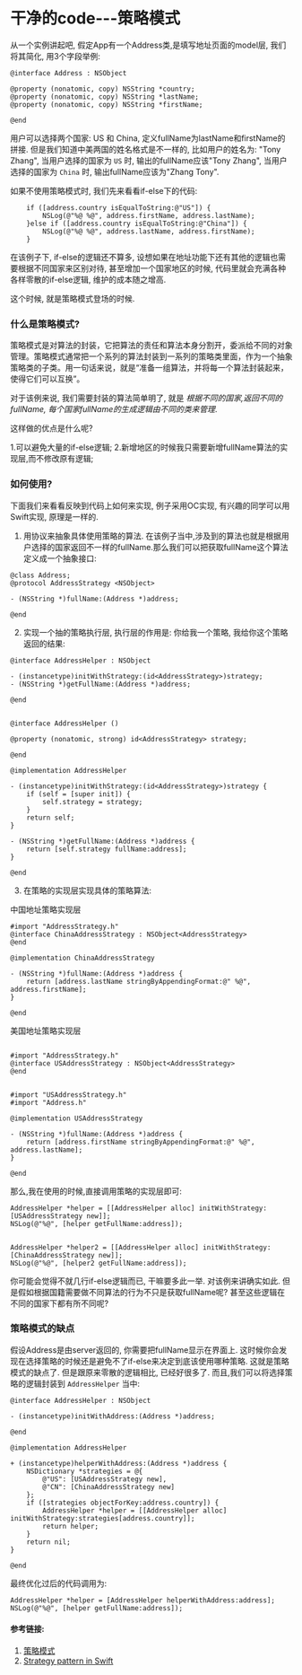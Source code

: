 # 干净的code---策略模式

从一个实例讲起吧, 假定App有一个Address类,是填写地址页面的model层, 我们将其简化, 用3个字段举例:

```
@interface Address : NSObject

@property (nonatomic, copy) NSString *country;
@property (nonatomic, copy) NSString *lastName;
@property (nonatomic, copy) NSString *firstName;

@end
```

用户可以选择两个国家: US 和 China, 定义fullName为lastName和firstName的拼接. 但是我们知道中美两国的姓名格式是不一样的, 比如用户的姓名为: "Tony Zhang", 
当用户选择的国家为 `US` 时, 输出的fullName应该"Tony Zhang",
当用户选择的国家为 `China` 时, 输出fullName应该为"Zhang Tony".

如果不使用策略模式时, 我们先来看看if-else下的代码:

```
    if ([address.country isEqualToString:@"US"]) {
        NSLog(@"%@ %@", address.firstName, address.lastName);
    }else if ([address.country isEqualToString:@"China"]) {
        NSLog(@"%@ %@", address.lastName, address.firstName);
    }
```

在该例子下, if-else的逻辑还不算多, 设想如果在地址功能下还有其他的逻辑也需要根据不同国家来区别对待, 甚至增加一个国家地区的时候, 代码里就会充满各种各样零散的if-else逻辑, 维护的成本随之增高.

这个时候, 就是策略模式登场的时候.

### 什么是策略模式?

策略模式是对算法的封装，它把算法的责任和算法本身分割开，委派给不同的对象管理。策略模式通常把一个系列的算法封装到一系列的策略类里面，作为一个抽象策略类的子类。用一句话来说，就是“准备一组算法，并将每一个算法封装起来，使得它们可以互换”。

对于该例来说, 我们需要封装的算法简单明了, 就是 *根据不同的国家,返回不同的fullName, 每个国家fullName的生成逻辑由不同的类来管理*.

这样做的优点是什么呢?

1.可以避免大量的if-else逻辑;
2.新增地区的时候我只需要新增fullName算法的实现层,而不修改原有逻辑;

### 如何使用?

下面我们来看看反映到代码上如何来实现, 例子采用OC实现, 有兴趣的同学可以用Swift实现, 原理是一样的.

1. 用协议来抽象具体使用策略的算法. 在该例子当中,涉及到的算法也就是根据用户选择的国家返回不一样的fullName.那么我们可以把获取fullName这个算法定义成一个抽象接口:

```
@class Address;
@protocol AddressStrategy <NSObject>

- (NSString *)fullName:(Address *)address;

@end
```

2. 实现一个抽的策略执行层, 执行层的作用是: 你给我一个策略, 我给你这个策略返回的结果:

```
@interface AddressHelper : NSObject

- (instancetype)initWithStrategy:(id<AddressStrategy>)strategy;
- (NSString *)getFullName:(Address *)address;

@end


@interface AddressHelper ()

@property (nonatomic, strong) id<AddressStrategy> strategy;

@end

@implementation AddressHelper

- (instancetype)initWithStrategy:(id<AddressStrategy>)strategy {
    if (self = [super init]) {
        self.strategy = strategy;
    }
    return self;
}

- (NSString *)getFullName:(Address *)address {
    return [self.strategy fullName:address];
}

@end
```

3. 在策略的实现层实现具体的策略算法:

中国地址策略实现层

```
#import "AddressStrategy.h"
@interface ChinaAddressStrategy : NSObject<AddressStrategy>
@end

@implementation ChinaAddressStrategy

- (NSString *)fullName:(Address *)address {
    return [address.lastName stringByAppendingFormat:@" %@", address.firstName];
}

@end

```

美国地址策略实现层

```

#import "AddressStrategy.h"
@interface USAddressStrategy : NSObject<AddressStrategy>
@end


#import "USAddressStrategy.h"
#import "Address.h"

@implementation USAddressStrategy

- (NSString *)fullName:(Address *)address {
    return [address.firstName stringByAppendingFormat:@" %@", address.lastName];
}

@end
```


那么,我在使用的时候,直接调用策略的实现层即可:

```
AddressHelper *helper = [[AddressHelper alloc] initWithStrategy:[USAddressStrategy new]];
NSLog(@"%@", [helper getFullName:address]);
    
    
AddressHelper *helper2 = [[AddressHelper alloc] initWithStrategy:[ChinaAddressStrategy new]];
NSLog(@"%@", [helper2 getFullName:address]);

```

你可能会觉得不就几行if-else逻辑而已, 干嘛要多此一举. 对该例来讲确实如此. 但是假如根据国籍需要做不同算法的行为不只是获取fullName呢? 甚至这些逻辑在不同的国家下都有所不同呢? 

### 策略模式的缺点

假设Address是由server返回的, 你需要把fullName显示在界面上. 这时候你会发现在选择策略的时候还是避免不了if-else来决定到底该使用哪种策略. 这就是策略模式的缺点了. 但是跟原来零散的逻辑相比, 已经好很多了.
而且,我们可以将选择策略的逻辑封装到 `AddressHelper` 当中:

```
@interface AddressHelper : NSObject

- (instancetype)initWithAddress:(Address *)address;

@end

@implementation AddressHelper

+ (instancetype)helperWithAddress:(Address *)address {
    NSDictionary *strategies = @{
        @"US": [USAddressStrategy new],
        @"CN": [ChinaAddressStrategy new]
    };
    if ([strategies objectForKey:address.country]) {
        AddressHelper *helper = [[AddressHelper alloc] initWithStrategy:strategies[address.country]];
        return helper;
    }
    return nil;
}

@end
```

最终优化过后的代码调用为:

```
AddressHelper *helper = [AddressHelper helperWithAddress:address];
NSLog(@"%@", [helper getFullName:address]);
```

#### 参考链接:

1. [策略模式](https://design-patterns.readthedocs.io/zh_CN/latest/behavioral_patterns/strategy.html)
2. [Strategy pattern in Swift](https://medium.com/flawless-app-stories/strategy-pattern-in-swift-1462dbddd9fe)



